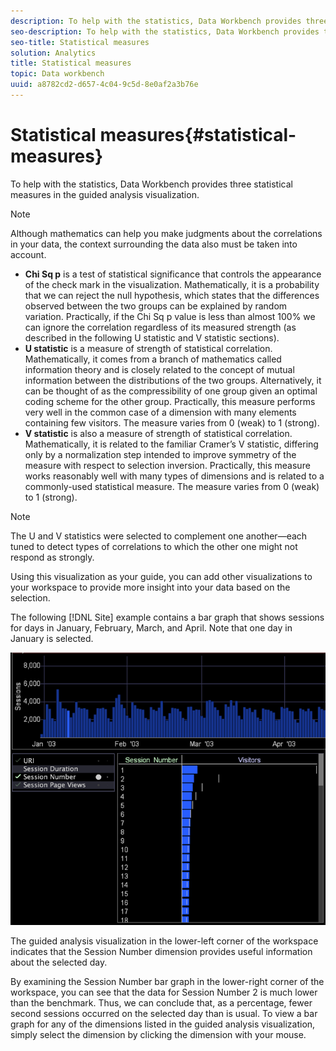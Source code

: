 ```yaml
---
description: To help with the statistics, Data Workbench provides three statistical measures in the guided analysis visualization.
seo-description: To help with the statistics, Data Workbench provides three statistical measures in the guided analysis visualization.
seo-title: Statistical measures
solution: Analytics
title: Statistical measures
topic: Data workbench
uuid: a8782cd2-d657-4c04-9c5d-8e0af2a3b76e
---
```


# Statistical measures{#statistical-measures}

To help with the statistics, Data Workbench provides three statistical measures in the guided analysis visualization.

>[!NOTE]
>
>Although mathematics can help you make judgments about the correlations in your data, the context surrounding the data also must be taken into account.

* **Chi Sq p** is a test of statistical significance that controls the appearance of the check mark in the visualization. Mathematically, it is a probability that we can reject the null hypothesis, which states that the differences observed between the two groups can be explained by random variation. Practically, if the Chi Sq p value is less than almost 100% we can ignore the correlation regardless of its measured strength (as described in the following U statistic and V statistic sections). 
* **U statistic** is a measure of strength of statistical correlation. Mathematically, it comes from a branch of mathematics called information theory and is closely related to the concept of mutual information between the distributions of the two groups. Alternatively, it can be thought of as the compressibility of one group given an optimal coding scheme for the other group. Practically, this measure performs very well in the common case of a dimension with many elements containing few visitors. The measure varies from 0 (weak) to 1 (strong). 
* **V statistic** is also a measure of strength of statistical correlation. Mathematically, it is related to the familiar Cramer’s V statistic, differing only by a normalization step intended to improve symmetry of the measure with respect to selection inversion. Practically, this measure works reasonably well with many types of dimensions and is related to a commonly-used statistical measure. The measure varies from 0 (weak) to 1 (strong).

>[!NOTE]
>
>The U and V statistics were selected to complement one another—each tuned to detect types of correlations to which the other one might not respond as strongly.

Using this visualization as your guide, you can add other visualizations to your workspace to provide more insight into your data based on the selection.

The following [!DNL Site] example contains a bar graph that shows sessions for days in January, February, March, and April. Note that one day in January is selected.

![](assets/vis_GuidedAnalysis_withVis.png)

The guided analysis visualization in the lower-left corner of the workspace indicates that the Session Number dimension provides useful information about the selected day.

By examining the Session Number bar graph in the lower-right corner of the workspace, you can see that the data for Session Number 2 is much lower than the benchmark. Thus, we can conclude that, as a percentage, fewer second sessions occurred on the selected day than is usual. To view a bar graph for any of the dimensions listed in the guided analysis visualization, simply select the dimension by clicking the dimension with your mouse. 
